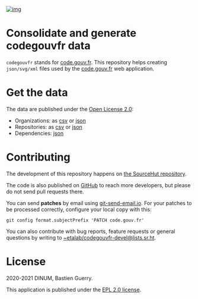 [![img](https://img.shields.io/badge/Licence-EPL-orange.svg?style=flat-square)](https://git.sr.ht/~etalab/codegouvfr-consolidate-data/blob/master/LICENSE)


# Consolidate and generate codegouvfr data

`codegouvfr` stands for [code.gouv.fr](https://code.gouv.fr).  This repository helps creating
`json/svg/xml` files used by the [code.gouv.fr](https://git.sr.ht/~etalab/code.gouv.fr) web application.


# Get the data

The data are published under the [Open License 2.0](https://www.etalab.gouv.fr/licence-ouverte-open-licence):

-   Organizations: as [csv](https://code.gouv.fr/data/organizations/csv/all.csv) or [json](https://code.gouv.fr/data/organizations/json/all.json)
-   Repositories: as [csv](https://code.gouv.fr/data/repositories/csv/all.csv) or [json](https://code.gouv.fr/data/repositories/json/all.json)
-   Dependencies: [json](https://code.gouv.fr/data/deps.json)


# Contributing

The development of this repository happens on [the SourceHut
repository](https://git.sr.ht/~etalab/codegouvfr-consolidate-data).  

The code is also published on [GitHub](https://github.com/etalab/codegouvfr-data) to reach more developers, but
please do not send pull requests there.

You can send **patches** by email using [git-send-email.io](https://git-send-email.io/).  For your
patches to be processed correctly, configure your local copy with
this:

    git config format.subjectPrefix 'PATCH code.gouv.fr'

You can also contribute with bug reports, feature requests or general
questions by writing to [~etalab/codegouvfr-devel@lists.sr.ht](mailto:~etalab/codegouvfr-devel@lists.sr.ht).


# License

2020-2021 DINUM, Bastien Guerry.

This application is published under the [EPL 2.0 license](https://git.sr.ht/~etalab/codegouvfr-consolidate-data/blob/master/LICENSE).

